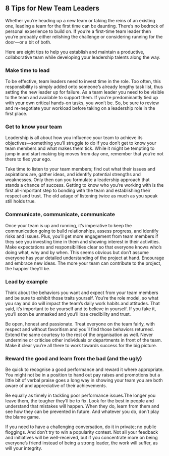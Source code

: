 ## 8 Tips for New Team Leaders
Whether you’re heading up a new team or taking the reins of an existing one, leading a team for the first time can be daunting. There’s no bedrock of personal experience to build on. If you’re a first-time team leader then you’re probably either relishing the challenge or considering running for the door—or a bit of both.

Here are eight tips to help you establish and maintain a productive, collaborative team while developing your leadership talents along the way.

### Make time to lead
To be effective, team leaders need to invest time in the role. Too often, this responsibility is simply added onto someone’s already lengthy task list, thus setting the new leader up for failure. As a team leader you need to be visible to the team and available to support them. If you’re predominantly tied up with your own critical hands-on tasks, you won’t be. So, be sure to review and re-negotiate your workload before taking on a leadership role in the first place.

### Get to know your team
Leadership is all about how you influence your team to achieve its objectives—something you’ll struggle to do if you don’t get to know your team members and what makes them tick. While it might be tempting to jump in and start making big moves from day one, remember that you’re not there to flex your ego.

Take time to listen to your team members; find out what their issues and aspirations are, gather ideas, and identify potential strengths and weaknesses. Only then can you formulate a leadership approach that stands a chance of success. Getting to know who you’re working with is the first all-important step to bonding with the team and establishing their respect and trust. The old adage of listening twice as much as you speak still holds true.

### Communicate, communicate, communicate
Once your team is up and running, it’s imperative to keep the communication going to build relationships, assess progress, and identify risks and issues. Plus, you’ll get more engagement from team members if they see you investing time in them and showing interest in their activities. Make expectations and responsibilities clear so that everyone knows who’s doing what, why and by when. This seems obvious but don’t assume everyone has your detailed understanding of the project at hand. Encourage and embrace new ideas. The more your team can contribute to the project, the happier they’ll be.

### Lead by example
Think about the behaviors you want and expect from your team members and be sure to exhibit those traits yourself. You’re the role model, so what you say and do will impact the team’s daily work habits and attitudes. That said, it’s important to be yourself and to believe in yourself. If you fake it, you’ll soon be unmasked and you’ll lose credibility and trust.

Be open, honest and passionate. Treat everyone on the team fairly, with respect and without favoritism and you’ll find those behaviors returned. Extend the same courtesy to the rest of the organisation as well. Never undermine or criticise other individuals or departments in front of the team. Make it clear you’re all there to work towards success for the big picture.

### Reward the good and learn from the bad (and the ugly)
Be quick to recognise a good performance and reward it where appropriate. You might not be in a position to hand out pay raises and promotions but a little bit of verbal praise goes a long way in showing your team you are both aware of and appreciative of their achievements.

Be equally as timely in tackling poor performance issues.The longer you leave them, the tougher they’ll be to fix. Look for the best in people and understand that mistakes will happen. When they do, learn from them and see how they can be prevented in future. And whatever you do, don’t play the blame game.

If you need to have a challenging conversation, do it in private; no public floggings. And don’t try to win a popularity contest. Not all your feedback and initiatives will be well-received, but if you concentrate more on being everyone’s friend instead of being a strong leader, the work will suffer, as will your integrity.